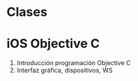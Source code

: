 # Clases

# iOS Objective C

1. Introducción programación Objective C
2. Interfaz gráfica, dispositivos, WS
